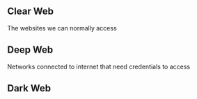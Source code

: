 
## Clear Web

The websites we can normally access

## Deep Web

Networks connected to internet that need credentials to access


## Dark Web

